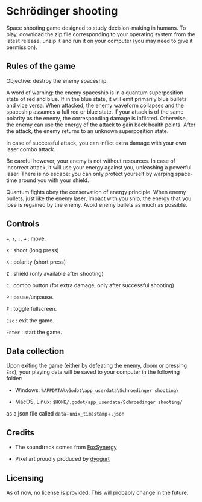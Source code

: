 # Schrödinger shooting

Space shooting game designed to study decision-making in humans. To play, download the zip file corresponding to your operating system from the latest release, unzip it and run it on your computer (you may need to give it permission).

## Rules of the game

Objective: destroy the enemy spaceship.

A word of warning: the enemy spaceship is in a quantum superposition state of red and blue.
If in the blue state, it will emit primarily blue bullets and vice versa.
When attacked, the enemy waveform collapses and the spaceship assumes a full red or blue state.
If your attack is of the same polarity as the enemy, the corresponding damage is inflicted. Otherwise, the enemy can use the energy of the attack to gain back health points.
After the attack, the enemy returns to an unknown superposition state.

In case of successful attack, you can inflict extra damage with your own laser combo attack.

Be careful however, your enemy is not without resources. In case of incorrect attack, it will use your energy against you, unleashing a powerful laser. There is no escape: you can only protect yourself by warping space-time around you with your shield. 

Quantum fights obey the conservation of energy principle. When enemy bullets, just like the enemy laser, impact with you ship, the energy that you lose is regained by the enemy. Avoid enemy bullets as much as possible.


## Controls

`←`, `↑`, `↓`, `→` : move.

`X` : shoot (long press)

`X` : polarity (short press)

`Z` : shield (only available after shooting)

`C` : combo button (for extra damage, only after successful shooting)

`P` : pause/unpause.

`F` : toggle fullscreen.

`Esc` : exit the game.

`Enter` : start the game.

## Data collection

Upon exiting the game (either by defeating the enemy, doom or pressing `Esc`), your playing data will be saved to your computer in the following folder:

- Windows: `%APPDATA%\Godot\app_userdata\Schroedinger shooting\`

- MacOS, Linux: `$HOME/.godot/app_userdata/Schroedinger shooting/`

as a json file called `data`+`unix_timestamp`+`.json`

## Credits

- The soundtrack comes from [FoxSynergy](https://opengameart.org/content/cosmo-blast)

- Pixel art proudly produced by [dyogurt](https://twitter.com/dfmmatias)

## Licensing

As of now, no license is provided. This will probably change in the future.
